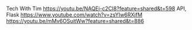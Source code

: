 

Tech With Tim
https://youtu.be/NAQEj-c2CI8?feature=shared&t=598
API, Flask https://www.youtube.com/watch?v=zsYIw6RXjfM
https://youtu.be/mMv6OSuitWw?feature=shared&t=886
